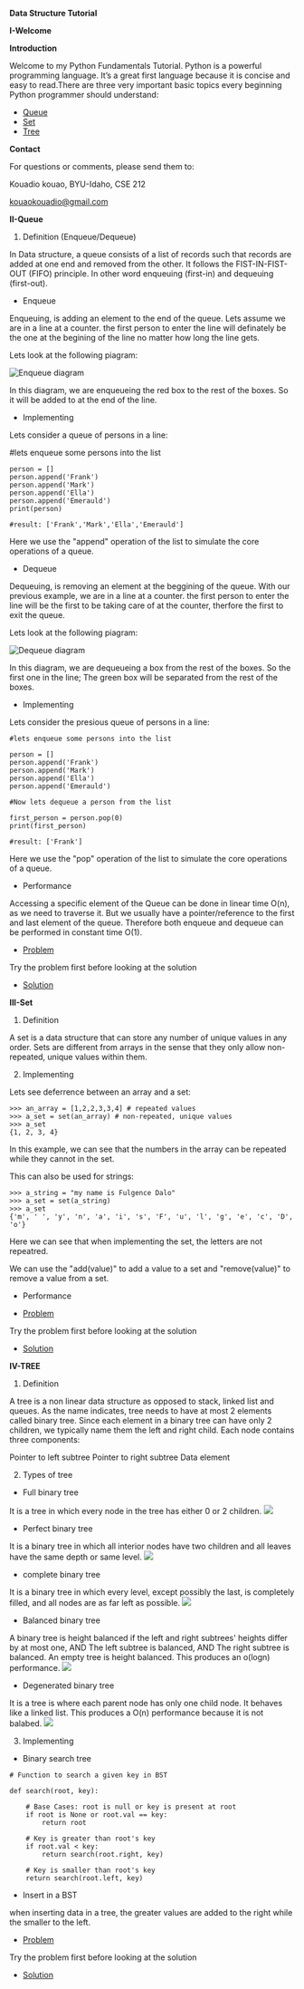 **Data Structure Tutorial**

**I-Welcome**

**Introduction**

Welcome to my Python Fundamentals Tutorial. Python is a  powerful programming language. It’s a great first language because it is concise and easy to read.There are three very important basic topics every beginning Python programmer should understand:
- [Queue](2-queue.md)
- [Set](3-set.md)
- [Tree](4-tree.md)

**Contact**

For questions or comments, please send them to:

Kouadio kouao, BYU-Idaho, CSE 212

kouaokouadio@gmail.com



**II-Queue**

1. Definition (Enqueue/Dequeue)

In Data structure, a queue consists of a list of records such that records are added at one end and removed from the other. It follows the FIST-IN-FIST-OUT (FIFO) principle. In other word enqueuing (first-in) and dequeuing (first-out). 
 

* Enqueue

Enqueuing, is adding an element to the end of the queue. Lets assume we are in a line at a counter. the first person to enter the line will definately be the one at the begining of the line no matter how long the line gets.

Lets look at the following piagram:

<img src="pic1.png" alt="Enqueue diagram">

In this diagram, we are enqueueing the red box to the rest of the boxes. So it will be added to at the end of the line.

* Implementing 

Lets consider a queue of persons in a line:

\#lets enqueue some persons into the list

```
person = []
person.append('Frank')
person.append('Mark')
person.append('Ella')
person.append('Emerauld')
print(person) 

#result: ['Frank','Mark','Ella','Emerauld']

```
Here we use the "append" operation of the list to simulate the core operations of a queue.


* Dequeue

Dequeuing, is removing an element at the beggining of the queue. With our previous example, we are in a line at a counter. the first person to enter the line will be the first to be taking care of at the counter, therfore the first to exit the queue.

Lets look at the following piagram:

<img src="pic2.png" alt="Dequeue diagram">

In this diagram, we are dequeueing a box from the rest of the boxes. So the first one in the line; The green box  will be separated from the rest of the boxes.

* Implementing 

Lets consider the presious queue of persons in a line:

```
#lets enqueue some persons into the list 

person = []
person.append('Frank')
person.append('Mark')
person.append('Ella')
person.append('Emerauld')

#Now lets dequeue a person from the list

first_person = person.pop(0)
print(first_person) 

#result: ['Frank']

```
Here we use the "pop" operation of the list to simulate the core operations of a queue.

* Performance

Accessing a specific element of the Queue can be done in linear time O(n), as we need to traverse it. But we usually have a pointer/reference to the first and last element of the queue. Therefore both enqueue and dequeue can be performed in constant time O(1).

*  [Problem](queue-problem.py)

Try the problem first before looking at the solution

* [Solution](queue-solution.py)


**III-Set**

1. Definition 

A set is a data structure that can store any number of unique values in any order. Sets are different from arrays in the sense that they only allow non-repeated, unique values within them.

2. Implementing 

Lets see deferrence between an array and a set:


```
>>> an_array = [1,2,2,3,3,4] # repeated values
>>> a_set = set(an_array) # non-repeated, unique values
>>> a_set
{1, 2, 3, 4}

```
In this example, we can see that the numbers in the array can be repeated while they cannot in the set.

This can also be used for strings:

```
>>> a_string = "my name is Fulgence Dalo"
>>> a_set = set(a_string)
>>> a_set
{'m', ' ', 'y', 'n', 'a', 'i', 's', 'F', 'u', 'l', 'g', 'e', 'c', 'D', 'o'}
```
Here we can see that when implementing the set, the letters are not repeatred.

We can use the "add(value)" to add a value to a set and "remove(value)" to remove a value from a set.

* Performance



*  [Problem](set-problem.py)

Try the problem first before looking at the solution

* [Solution](set-solution.py)




**IV-TREE**

1. Definition 

A tree is a non linear data structure as opposed to stack, linked list and queues. As the name indicates, tree needs to have at most 2 elements called binary tree. Since each element in a binary tree can have only 2 children, we typically name them the left and right child. 
Each node contains three components:

Pointer to left subtree
Pointer to right subtree
Data element
 

2. Types of tree

* Full binary tree

It is a tree in which every node in the tree has either 0 or 2 children.
<img src="rooted-binary.webp">


* Perfect binary tree

 It is a binary tree in which all interior nodes have two children and all leaves have the same depth or same level.
 <img src="perfect-binary.webp">

* complete binary tree

It is a binary tree in which every level, except possibly the last, is completely filled, and all nodes are as far left as possible.
<img src="complete.webp">

* Balanced binary tree

A binary tree is height balanced if the left and right subtrees' heights differ by at most one, AND
The left subtree is balanced, AND
The right subtree is balanced.
An empty tree is height balanced. This produces an o(logn) performance.
<img src="balanced.webp">

* Degenerated binary tree

It is a tree is where each parent node has only one child node. It behaves like a linked list. This produces a O(n) performance because it is not balabed.
<img src="degenarated.webp">

3. Implementing 

* Binary search tree

```
# Function to search a given key in BST

def search(root, key):

    # Base Cases: root is null or key is present at root
    if root is None or root.val == key:
        return root

    # Key is greater than root's key
    if root.val < key:
        return search(root.right, key)

    # Key is smaller than root's key
    return search(root.left, key)

```

* Insert in a BST

when inserting data in a tree, the greater values are added to the right while the smaller to the left.



*  [Problem](queue-problem.py)

Try the problem first before looking at the solution

* [Solution](queue-solution.py)
